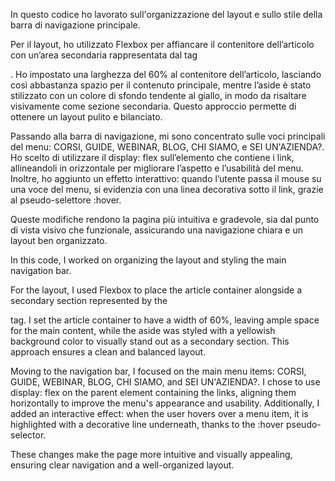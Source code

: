 In questo codice ho lavorato sull'organizzazione del layout e sullo stile della barra di navigazione principale.

Per il layout, ho utilizzato Flexbox per affiancare il contenitore dell’articolo con un’area secondaria rappresentata dal tag <aside>. Ho impostato una larghezza del 60% al contenitore dell’articolo, lasciando così abbastanza spazio per il contenuto principale, mentre l’aside è stato stilizzato con un colore di sfondo tendente al giallo, in modo da risaltare visivamente come sezione secondaria. Questo approccio permette di ottenere un layout pulito e bilanciato.

Passando alla barra di navigazione, mi sono concentrato sulle voci principali del menu: CORSI, GUIDE, WEBINAR, BLOG, CHI SIAMO, e SEI UN'AZIENDA?. Ho scelto di utilizzare il display: flex sull’elemento che contiene i link, allineandoli in orizzontale per migliorare l’aspetto e l’usabilità del menu. Inoltre, ho aggiunto un effetto interattivo: quando l’utente passa il mouse su una voce del menu, si evidenzia con una linea decorativa sotto il link, grazie al pseudo-selettore :hover.

Queste modifiche rendono la pagina più intuitiva e gradevole, sia dal punto di vista visivo che funzionale, assicurando una navigazione chiara e un layout ben organizzato.


In this code, I worked on organizing the layout and styling the main navigation bar.

For the layout, I used Flexbox to place the article container alongside a secondary section represented by the <aside> tag. I set the article container to have a width of 60%, leaving ample space for the main content, while the aside was styled with a yellowish background color to visually stand out as a secondary section. This approach ensures a clean and balanced layout.

Moving to the navigation bar, I focused on the main menu items: CORSI, GUIDE, WEBINAR, BLOG, CHI SIAMO, and SEI UN'AZIENDA?. I chose to use display: flex on the parent element containing the links, aligning them horizontally to improve the menu's appearance and usability. Additionally, I added an interactive effect: when the user hovers over a menu item, it is highlighted with a decorative line underneath, thanks to the :hover pseudo-selector.

These changes make the page more intuitive and visually appealing, ensuring clear navigation and a well-organized layout.

